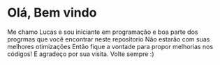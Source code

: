 # Olá, Bem vindo
Me chamo Lucas e sou iniciante em programação e boa parte dos 
progrmas que você encontrar neste repositorio
Não estarão com suas melhores otimizações
Então fique a vontade para propor melhorias nos códigos!
E agradeço por sua visita. Volte sempre :)
